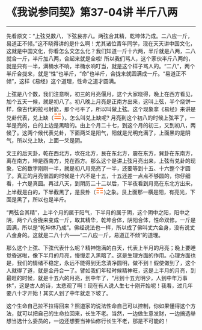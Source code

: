 # 《我说参同契》第37-04讲 半斤八两

------

先看原文：“上弦兑数八，下弦艮亦八。两弦合其精，乾坤体乃成。二八应一斤，易道正不倾。”这不晓得讲的是什么啊！尤其诸位青年同学，现在天天讲中国文化，这就是中国文化，你看怎么文怎么化？我们知道一斤十六两，半斤就是八两，二八就合一斤，半斤加八两，合起来就是全啦! 所以我们骂人，这个家伙半斤八两的，就是只有一半，满桶水不响，半桶水响叮当，就是这个样子骂人的。“二八”，两个半斤合拢来，就是“性”也半斤，“命”也半斤，合拢来就圆满成一斤。“易道正不倾”，这样《易经》这个道理，性命之道才圆满。

上弦是八个数，我们注意啊，初三的月亮偃月，这个大家晓得，晚上在西方看见，加个五天一候，就是初八了。初八晚上月亮是正南方出来，这叫上弦，半个烧饼一样，像古代的拉弓射箭，那个弓平了，所以叫做上弦。这个现象拿《易经》来讲是兑卦代表，兑上缺（![img](%E5%8D%8A%E6%96%A4%E5%85%AB%E4%B8%A4/guaRed2.png)）。怎么叫兑上缺呢? 月亮到这个初八的时候上弦平了，一半是亮的，白的上边是黑暗的。由上个月二十七，到这个月的初三，又到初八，两候了。这两个候代表兑卦，下面两爻是阳气，阳就是光明充满了，上面黑的是阴气，所以兑上缺，上面一爻是阴。

文王的后天卦，乾在西北方，坎在北方，艮在东北方，震在东方，巽卦在东南方，离在南方，坤是西南方，兑在西方。那么这个是讲上弦月亮出来，上弦有兑卦的现象，它的数字刚刚一半，就是初八月亮亮了一半，还要等到十五、十六整个才圆了。真正的月亮很圆的时候是十六不是十五，十五还差一点点不够圆的，你仔细看，十六是真圆。再过八天，到阴历二十二以后，下半夜看到月亮在东北方出来，上半截是白的，下半截黑了，是艮卦（![img](%E5%8D%8A%E6%96%A4%E5%85%AB%E4%B8%A4/guaRed7.png))之象。艮上面那一横是阳，有亮光，下面是黑了，所以也是半斤。

“两弦合其精”，上半个月的属于阳气，下半月的属于阴，这个阴中之阳，阳中之阴，两个八合拢来变成一斤，取其精华，乾坤合体，阴阳合体，性命双修。一斤是圆满，所以是“乾坤体乃成”。佛经说法也一样，所以成了佛叫丈六金身，没有说丈八金身的。这就是二八十六——“二八应一斤，易道正不倾”的道理。

那么这个上弦、下弦代表什么呢？精神饱满的白天，代表上半月的月亮；晚上要睡觉昏迷啦，像下半月的月亮，慢慢走入黑暗了。这是生理方面的作用。心理方面也是，我们的情绪不稳定，永远不能得到无念清净圆明，做不到！假使做到了，这个人就得了道，就是金丹合一了。譬如我们年轻时候精神旺，这是上半月的月亮，到最旺的时候，就是十五六的月亮，到中年了，“月到十五光明少，人到中年万事休”，这是古人的诗，太悲观了啊！现在有人说人生七十刚开始呢！我看，过几年要八十才开始！其实人到了中年就走下坡了。

这个生命自己拉不拉得回来？照道家的说法性命自己可以控制，你如果懂得这个方法，就可以把自己的生命拉回来，长生不老。当然，一边做生意发财，一边搞选举想当选什么委员的，一边还想要当神仙修行长生不老，那是不可能的！